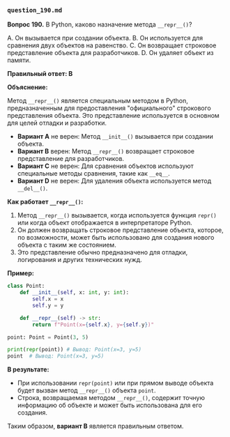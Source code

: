 ### `question_190.md`

**Вопрос 190.** В Python, каково назначение метода `__repr__()`?

A.  Он вызывается при создании объекта.
B.  Он используется для сравнения двух объектов на равенство.
C.  Он возвращает строковое представление объекта для разработчиков.
D.  Он удаляет объект из памяти.

**Правильный ответ: B**

**Объяснение:**

Метод `__repr__()` является специальным методом в Python, предназначенным для предоставления "официального" строкового представления объекта. Это представление используется в основном для целей отладки и разработки.

*   **Вариант A** не верен:  Метод `__init__()` вызывается при создании объекта.
*   **Вариант B** верен: Метод `__repr__()` возвращает строковое представление для разработчиков.
*   **Вариант C** не верен: Для сравнения объектов используют специальные методы сравнения, такие как `__eq__`.
*   **Вариант D** не верен: Для удаления объекта используется метод `__del__()`.

**Как работает `__repr__()`:**

1.  Метод `__repr__()` вызывается, когда используется функция `repr()` или когда объект отображается в интерпретаторе Python.
2.  Он должен возвращать строковое представление объекта, которое, по возможности, может быть использовано для создания нового объекта с таким же состоянием.
3.  Это представление обычно предназначено для отладки, логирования и других технических нужд.

**Пример:**

```python
class Point:
    def __init__(self, x: int, y: int):
        self.x = x
        self.y = y

    def __repr__(self) -> str:
        return f"Point(x={self.x}, y={self.y})"

point: Point = Point(3, 5)

print(repr(point)) # Вывод: Point(x=3, y=5)
point  # Вывод: Point(x=3, y=5)
```

**В результате:**

*  При использовании `repr(point)` или при прямом выводе объекта будет вызван метод `__repr__()` объекта `point`.
*   Строка, возвращаемая методом `__repr__()`, содержит точную информацию об объекте и может быть использована для его создания.

Таким образом, **вариант B** является правильным ответом.
